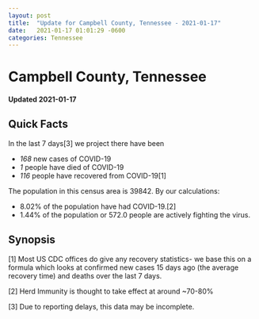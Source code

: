 ```yaml
---
layout: post
title:  "Update for Campbell County, Tennessee - 2021-01-17"
date:   2021-01-17 01:01:29 -0600
categories: Tennessee
---
```


# Campbell County, Tennessee
#### Updated 2021-01-17

## Quick Facts

In the last 7 days[3] we project there have been
- *168* new cases of COVID-19
- *1* people have died of COVID-19
- *116* people have recovered from COVID-19[1]

The population in this census area is 39842. By our calculations:
- 8.02% of the population have had COVID-19.[2]
- 1.44% of the population or 572.0 people are actively fighting the virus.

## Synopsis




[1] Most US CDC offices do give any recovery statistics- we base this on a formula which looks at confirmed new cases
15 days ago (the average recovery time) and deaths over the last 7 days.

[2] Herd Immunity is thought to take effect at around ~70-80%

[3] Due to reporting delays, this data may be incomplete.
 
    